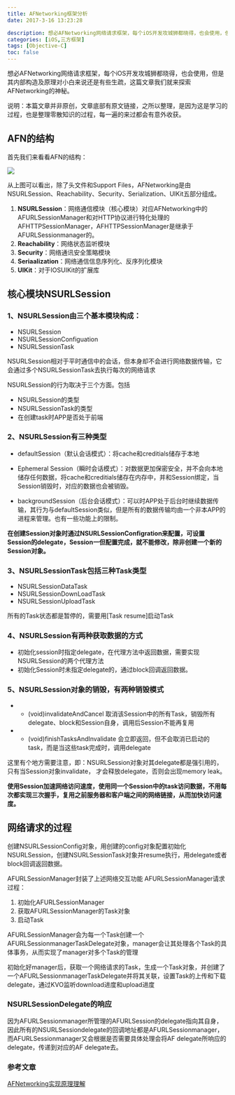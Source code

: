 ```yaml
---
title: AFNetworking框架分析
date: 2017-3-16 13:23:28

description: 想必AFNetworking网络请求框架，每个iOS开发攻城狮都晓得，也会使用，但是其内部构造及原理对小白来说还是有些生疏，这篇文章我们就来探索AFNetworking的神秘。
categories: [iOS,三方框架]
tags: [Objective-C]
toc: false 
---
```


想必AFNetworking网络请求框架，每个iOS开发攻城狮都晓得，也会使用，但是其内部构造及原理对小白来说还是有些生疏，这篇文章我们就来探索AFNetworking的神秘。

说明：本篇文章并非原创，文章底部有原文链接，之所以整理，是因为这是学习的过程，也是整理零散知识的过程，每一遍的来过都会有意外收获。

## AFN的结构

首先我们来看看AFN的结构：

![](/img/AFN结构图.png)

从上图可以看出，除了头文件和Support Files，AFNetworking是由NSURLSession、Reachability、Security、Serialization、UIKit五部分组成。

1. **NSURLSession**：网络通信模块（核心模块）对应AFNetworking中的 AFURLSessionManager和对HTTP协议进行特化处理的AFHTTPSessionManager，AFHTTPSessionManager是继承于AFURLSessionmanager的。
2. **Reachability**：网络状态监听模块
3. **Security**：网络通讯安全策略模块 
3. **Seriaalization**：网络通信信息序列化、反序列化模块
4. **UIKit**：对于IOSUIKit的扩展库

## 核心模块NSURLSession

### 1、NSURLSession由三个基本模块构成：

* NSURLSession
* NSURLSessionConfiguation
* NSURLSessionTask

NSURLSession相对于平时通信中的会话，但本身却不会进行网络数据传输，它会通过多个NSURLSessionTask去执行每次的网络请求

NSURLSession的行为取决于三个方面。包括

* NSURLSession的类型
* NSURLSessionTask的类型
* 在创建task时APP是否处于前端


### 2、NSURLSession有三种类型

* defaultSession（默认会话模式）：将cache和creditials储存于本地

* Ephemeral Session（瞬时会话模式）：对数据更加保密安全，并不会向本地储存任何数据，将cache和creditials储存在内存中，并和Session绑定，当Session销毁时，对应的数据也会被销毁。

* backgroundSession（后台会话模式）：可以时APP处于后台时继续数据传输，其行为与defaultSession类似，但是所有的数据传输均由一个非本APP的进程来管理。也有一些功能上的限制。

**在创建Session对象时通过NSURLSessionConfigration来配置，可设置Session的delegate，Session一但配置完成，就不能修改，除非创建一个新的Session对象。**

### 3、NSURLSessionTask包括三种Task类型

* NSURLSessionDataTask
* NSURLSessionDownLoadTask
* NSURLSessionUploadTask

所有的Task状态都是暂停的，需要用[Task resume]启动Task

### 4、NSURLSession有两种获取数据的方式

* 初始化session时指定delegate，在代理方法中返回数据，需要实现NSURLSession的两个代理方法
* 初始化Session时未指定delegate的，通过block回调返回数据。

### 5、NSURLSession对象的销毁，有两种销毁模式

* - (void)invalidateAndCancel 取消该Session中的所有Task，销毁所有delegate、block和Session自身，调用后Session不能再复用
* - (void)finishTasksAndInvalidate 会立即返回，但不会取消已启动的task，而是当这些task完成时，调用delegate

这里有个地方需要注意，即：NSURLSession对象对其delegate都是强引用的，只有当Session对象invalidate， 才会释放delegate，否则会出现memory leak。

**使用Session加速网络访问速度，使用同一个Session中的task访问数据，不用每次都实现三次握手，复用之前服务器和客户端之间的网络链接，从而加快访问速度。**

## 网络请求的过程

创建NSURLSessionConfig对象，用创建的config对象配置初始化NSURLSession，创建NSURLSessionTask对象并resume执行，用delegate或者block回调返回数据。

AFURLSessionManager封装了上述网络交互功能
AFURLSessionManager请求过程：

1. 初始化AFURLSessionManager
2. 获取AFURLSessionManager的Task对象
3. 启动Task

AFURLSessionManager会为每一个Task创建一个AFURLSessionmanagerTaskDelegate对象，manager会让其处理各个Task的具体事务，从而实现了manager对多个Task的管理

初始化好manager后，获取一个网络请求的Task，生成一个Task对象，并创建了一个AFURLSessionmanagerTaskDelegate并将其关联，设置Task的上传和下载delegate，通过KVO监听download进度和upload进度

### NSURLSessionDelegate的响应

因为AFURLSessionmanager所管理的AFURLSession的delegate指向其自身，因此所有的NSURLSessiondelegate的回调地址都是AFURLSessionmanager，而AFURLSessionmanager又会根据是否需要具体处理会将AF delegate所响应的delegate，传递到对应的AF delegate去。


### 参考文章

[AFNetworking实现原理理解](https://www.jianshu.com/p/02b25f6d1e1f)
